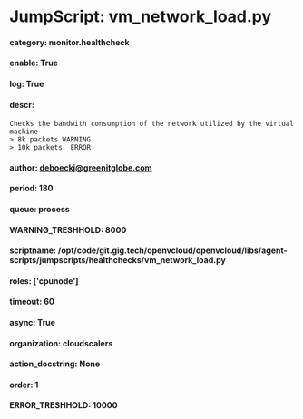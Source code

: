 
# JumpScript: vm_network_load.py
        
#### category: monitor.healthcheck
#### enable: True
#### log: True
#### descr: 
```
Checks the bandwith consumption of the network utilized by the virtual machine
> 8k packets WARNING
> 10k packets  ERROR

```
#### author: deboeckj@greenitglobe.com
#### period: 180
#### queue: process
#### WARNING_TRESHHOLD: 8000
#### scriptname: /opt/code/git.gig.tech/openvcloud/openvcloud/libs/agent-scripts/jumpscripts/healthchecks/vm_network_load.py
#### roles: ['cpunode']
#### timeout: 60
#### async: True
#### organization: cloudscalers
#### action_docstring: None
#### order: 1
#### ERROR_TRESHHOLD: 10000